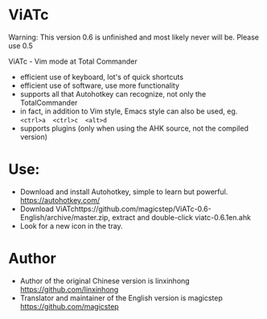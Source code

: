 ViATc
=====

Warning: This version 0.6 is unfinished and most likely never will be. Please use 0.5

ViATc - Vim mode at Total Commander

- efficient use of keyboard, lot's of quick shortcuts
- efficient use of software, use more functionality
- supports all that Autohotkey can recognize, not only the TotalCommander
- in fact, in addition to Vim style, Emacs style can also be used, eg.  `<ctrl>a  <ctrl>c  <alt>d`
- supports plugins (only when using the AHK source, not the compiled version) 



Use:
=====
- Download and install Autohotkey, simple to learn but powerful. https://autohotkey.com/
- Download ViATchttps://github.com/magicstep/ViATc-0.6-English/archive/master.zip, extract and double-click viatc-0.6.1en.ahk
- Look for a new icon in the tray.

Author
======
- Author of the original Chinese version is linxinhong https://github.com/linxinhong
- Translator and maintainer of the English version is magicstep https://github.com/magicstep
